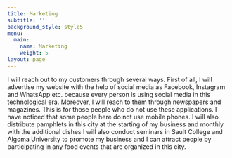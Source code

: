 ```yaml
---
title: Marketing
subtitle: ''
background_style: style5
menu:
  main:
    name: Marketing
    weight: 5
layout: page
---
```

I will reach out to my customers through several ways. First of all, I will advertise my website with the help of social media as Facebook, Instagram and WhatsApp etc. because every person is using social media in this technological era. Moreover, I will reach to them through newspapers and magazines. This is for those people who do not use these applications. I have noticed that some people here do not use mobile phones. I will also distribute pamphlets in this city at the starting of my business and monthly with the additional dishes I will also conduct seminars in Sault College and Algoma University to promote my business and I can attract people by participating in any food events that are organized in this city.
